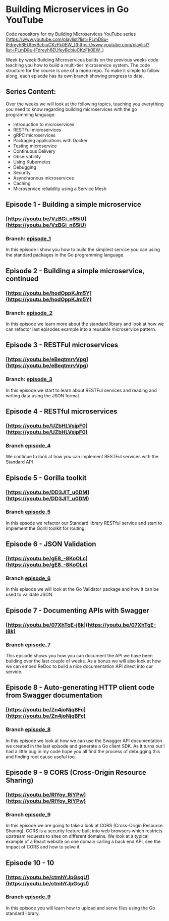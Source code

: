 #  Building Microservices in Go YouTube
Code repository for my Building Microservices YouTube series 
[https://www.youtube.com/playlist?list=PLmD8u-IFdreyh6EUfevBcbiuCKzFk0EW_](https://www.youtube.com/playlist?list=PLmD8u-IFdreyh6EUfevBcbiuCKzFk0EW_)

Week by week Building Microservices builds on the previous weeks code teaching you how to build a multi-tier microservice system. The code structure for the course is one of a mono repo. To make it simple to follow along, each episode has its own branch showing progress to date. 

## Series Content:

Over the weeks we will look at the following topics, teaching you everything you need to know regarding building microservices with the go programming language:

- Introduction to microservices
- RESTFul microservices
- gRPC microservices
- Packaging applications with Docker
- Testing microservice
- Continuous Delivery
- Observability
- Using Kubernetes
- Debugging
- Security
- Asynchronous microservices
- Caching
- Microservice reliability using a Service Mesh


## Episode 1 - Building a simple microservice

### [https://youtu.be/VzBGi_n65iU](https://youtu.be/VzBGi_n65iU)

### Branch: [episode_1](https://github.com/srkdongare/nicepisode10/tree/episode_1)

In this episode I show you how to build the simplest service you can using the standard packages in the Go programming language. 


## Episode 2 - Building a simple microservice, continued

### [https://youtu.be/hodOppKJm5Y](https://youtu.be/hodOppKJm5Y)

### Branch: [episode_2](https://github.com/srkdongare/nicepisode10/tree/episode_2)

In this episode we learn more about the standard library and look at how we can refactor last episodes example into a reusable microservice pattern.


## Episode 3 - RESTFul microservices

### [https://youtu.be/eBeqtmrvVpg](https://youtu.be/eBeqtmrvVpg)

### Branch: [episode_3](https://github.com/srkdongare/nicepisode10/tree/episode_3)

In this episode we start to learn about RESTFul services and reading and writing data using the JSON format.


## Episode 4 - RESTful microservices

### [https://youtu.be/UZbHLVsjpF0](https://youtu.be/UZbHLVsjpF0)

### Branch [episode_4](https://github.com/srkdongare/nicepisode10/tree/episode_4)

We continue to look at how you can implement RESTFul services with the Standard API


## Episode 5 - Gorilla toolkit

### [https://youtu.be/DD3JlT_u0DM](https://youtu.be/DD3JlT_u0DM)

### Branch [episode_5](https://github.com/srkdongare/nicepisode10/tree/episode_5)

In this epsode we refactor our Standard library RESTful service and start to implement the Gorill toolkit for routing.


## Episode 6 - JSON Validation

### [https://youtu.be/gE8_-8KoOLc](https://youtu.be/gE8_-8KoOLc)

### Branch [episode_6](https://github.com/srkdongare/nicepisode10/tree/episode_6)

In this episode we will look at the Go Validator package and how it can be used to validate JSON.


## Episode 7 - Documenting APIs with Swagger

### [https://youtu.be/07XhTqE-j8k](https://youtu.be/07XhTqE-j8k)

### Branch [episode_7](https://github.com/srkdongare/nicepisode10/tree/episode_7)

This epsiode shows you how you can document the API we have been building over the last couple of weeks. As a bonus we will also look at how we can embed ReDoc to build a nice documentation API direct into our service.


## Episode 8 - Auto-generating HTTP client code from Swagger documentation

### [https://youtu.be/Zn4joNjqBFc](https://youtu.be/Zn4joNjqBFc)

### Branch [episode_8](https://github.com/srkdongare/nicepisode10/tree/episode_8)

In this episode we look at how we can use the Swagger API documentation we created in the last episode and generate a Go client SDK. As it turns out I had a little bug in my code
hope you all find the process of debugging this and finding root cause useful too.


## Episode 9 - 9 CORS (Cross-Origin Resource Sharing)

### [https://youtu.be/RlYoy_RiYPw](https://youtu.be/RlYoy_RiYPw)

### Branch [episode_9](https://github.com/srkdongare/nicepisode10/tree/episode_9)

In this episode we are going to take a look at CORS (Cross-Origin Resource Sharing). CORS is a security feature built into web browsers which restricts upstream requests to sites on different domains. We look at a typical example of a React website on one domain calling a back end API, see the impact of CORS and how to solve it.


## Episode 10 - 10 

### [https://youtu.be/ctmhYJpGsgU](https://youtu.be/ctmhYJpGsgU)

### Branch [episode_9](https://github.com/srkdongare/nicepisode10/tree/episode_10)

In this episode you will learn how to upload and serve files using the Go standard library.
